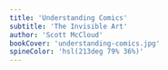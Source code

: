 ```yaml
---
title: 'Understanding Comics'
subtitle: 'The Invisible Art'
author: 'Scott McCloud'
bookCover: 'understanding-comics.jpg'
spineColor: 'hsl(213deg 79% 36%)'
---
```

